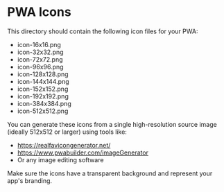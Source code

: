# PWA Icons

This directory should contain the following icon files for your PWA:

- icon-16x16.png
- icon-32x32.png
- icon-72x72.png
- icon-96x96.png
- icon-128x128.png
- icon-144x144.png
- icon-152x152.png
- icon-192x192.png
- icon-384x384.png
- icon-512x512.png

You can generate these icons from a single high-resolution source image (ideally 512x512 or larger) using tools like:
- https://realfavicongenerator.net/
- https://www.pwabuilder.com/imageGenerator
- Or any image editing software

Make sure the icons have a transparent background and represent your app's branding.
